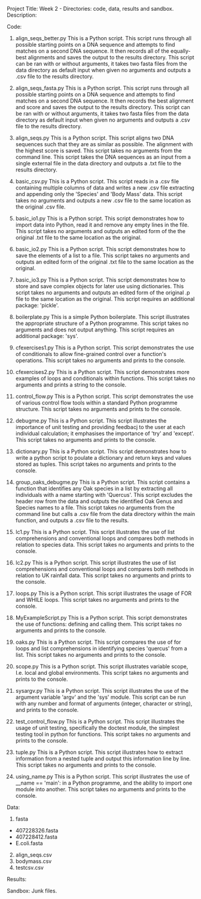 Project Title: Week 2 - Directories: code, data, results and sandbox.
Description: 

Code:
1. align_seqs_better.py
This is a Python script. This script runs through all possible starting points on a DNA sequence and attempts to find matches on a second DNA sequence. It then records all of the equally-best alignments and saves the output to the results directory. This script can be ran with or without arguments, it takes two fasta files from the data directory as default input when given no arguments and outputs a .csv file to the results directory. 

2. align_seqs_fasta.py
This is a Python script. This script runs through all possible starting points on a DNA sequence and attempts to find matches on a second DNA sequence. It then records the best alignment and score and saves the output to the results directory. This script can be ran with or without arguments, it takes two fasta files from the data directory as default input when given no arguments and outputs a .csv file to the results directory.

3. align_seqs.py
This is a Python script. This script aligns two DNA sequences such that they are as similar as possible. The alignment with the highest score is saved. This script takes no arguments from the command line. This script takes the DNA sequences as an input from a single external file in the data directory and outputs a .txt file to the results directory.

4. basic_csv.py
This is a Python script. This script reads in a .csv file containing multiple columns of data and writes a new .csv file extracting and appending only the 'Species' and 'Body Mass' data. This script takes no arguments and outputs a new .csv file to the same location as the original .csv file. 

5. basic_io1.py
This is a Python script. This script demonstrates how to import data into Python, read it and remove any empty lines in the file. This script takes no arguments and outputs an edited form of the the original .txt file to the same location as the original. 

6. basic_io2.py
This is a Python script. This script demonstrates how to save the elements of a list to a file. This script takes no arguments and outputs an edited form of the original .txt file to the same location as the original.

7. basic_io3.py 
This is a Python script. This script demonstrates how to store and save complex objects for later use using dictionaries. This script takes no arguments and outputs an edited form of the original .p file to the same location as the original. This script requires an additional package: 'pickle'.

8. boilerplate.py
This is a simple Python boilerplate. This script illustrates the appropriate structure of a Python programme. This script takes no arguments and does not output anything. This script requires an additional package: 'sys'.

9. cfexercises1.py
This is a Python script. This script demonstrates the use of conditionals to allow fine-grained control over a function's operations. This script takes no arguments and prints to the console.

10. cfexercises2.py
This is a Python script. This script demonstrates more examples of loops and conditionals within functions. This script takes no arguments and prints a string to the console.

11. control_flow.py
This is a Python script. This script demonstrates the use of various control flow tools within a standard Python programme structure. This script takes no arguments and prints to the console.

12. debugme.py
This is a Python script. This script illustrates the importance of unit testing and providing feedbacj to the user at each individual calculation; it emphasises the importance of 'try' and 'except'. This script takes no arguments and prints to the console.

13. dictionary.py
This is a Python script. This script demonstrates how to write a python script to poulate a dictionary and return keys and values stored as tuples. This script takes no arguments and prints to the console.

14. group_oaks_debugme.py
This is a Python script. This script contains a function that identifies any Oak species in a list by extracting all individuals with a name starting with 'Quercus'. This script excludes the header row from the data and outputs the identified Oak Genus and Species names to a file. This script takes no arguments from the command line but calls a .csv file from the data directory within the main function, and outputs a .csv file to the results. 

15. lc1.py
This is a Python script. This script illustrates the use of list comprehensions and conventional loops and compares both methods in relation to species data. This script takes no arguments and prints to the console.

16. lc2.py
This is a Python script. This script illustrates the use of list comprehensions and conventional loops and compares both methods in relation to UK rainfall data. This script takes no arguments and prints to the console.

17. loops.py
This is a Python script. This script illustrates the usage of FOR and WHILE loops. This script takes no arguments and prints to the console.

18. MyExampleScript.py
This is a Python script. This script demonstrates the use of functions: defining and calling them. This script takes no arguments and prints to the console.

19. oaks.py
This is a Python script. This script compares the use of for loops and list comprehensions in identifying species 'quercus' from a list. This script takes no arguments and prints to the console.

20. scope.py
This is a Python script. This script illustrates variable scope, I.e. local and global environments. This script takes no arguments and prints to the console.

21. sysargv.py
This is a Python script. This script illustrates the use of the argument variable 'argv' and the 'sys' module. This script can be run with any number and format of arguments (integer, character or string), and prints to the console.

22. test_control_flow.py
This is a Python script. This script illustrates the usage of unit testing, specifically the doctest module, the simplest testing tool in python for functions. This script takes no arguments and prints to the console.

23. tuple.py
This is a Python script. This script illustrates how to extract information from a nested tuple and output this information line by line. This script takes no arguments and prints to the console.

24. using_name.py
This is a Python script. This script illustrates the use of __name == 'main': in a Python programme, and the ability to import one module into another. This script takes no arguments and prints to the console.

Data:
1. fasta
- 407228326.fasta
- 407228412.fasta
- E.coli.fasta
2. align_seqs.csv
3. bodymass.csv
4. testcsv.csv

Results:

Sandbox:
Junk files. 
